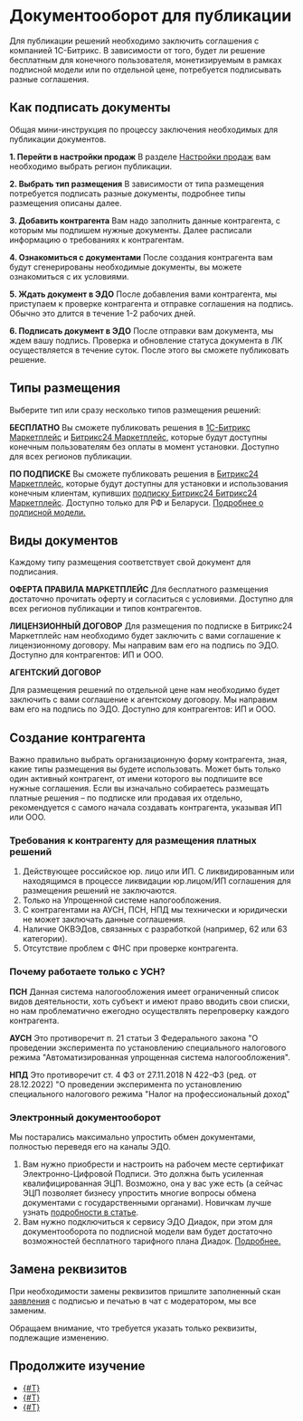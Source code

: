 # Документооборот для публикации
Для публикации решений необходимо заключить соглашения с компанией 1С-Битрикс. В зависимости от того, будет ли решение бесплатным для конечного пользователя, монетизируемым в рамках подписной модели или по отдельной цене, потребуется подписывать разные соглашения.

## Как подписать документы
Общая мини-инструкция по процессу заключения необходимых для публикации документов.

**1. Перейти в настройки продаж**
В разделе [Настройки продаж](https://vendors.bitrix24.ru/sale/) вам необходимо выбрать регион публикации.

**2. Выбрать тип размещения**
В зависимости от типа размещения потребуется подписать разные документы, подробнее типы размещения описаны далее.

**3. Добавить контрагента**
Вам надо заполнить данные контрагента, с которым мы подпишем нужные документы. Далее расписали информацию о требованиях к контрагентам.

**4. Ознакомиться с документами**
После создания контрагента вам будут сгенерированы необходимые документы, вы можете ознакомиться с их условиями.

**5. Ждать документ в ЭДО**
После добавления вами контрагента, мы приступаем к проверке контрагента и отправке соглашения на подпись. Обычно это длится в течение 1-2 рабочих дней.

**6. Подписать документ в ЭДО**
После отправки вам документа, мы ждем вашу подпись. Проверка и обновление статуса документа в ЛК осуществляется в течение суток. После этого вы сможете публиковать решение.

## Типы размещения
Выберите тип или сразу несколько типов размещения решений:

**БЕСПЛАТНО**
Вы сможете публиковать решения в [1С-Битрикс Маркетплейс](https://marketplace.1c-bitrix.ru/) и [Битрикс24 Маркетплейс](https://www.bitrix24.ru/apps/), которые будут доступны конечным пользователям без оплаты в момент установки. Доступно для всех регионов публикации.

**ПО ПОДПИСКЕ**
Вы сможете публиковать решения в [Битрикс24 Маркетплейс](https://www.bitrix24.ru/apps/), которые будут доступны для установки и использования конечным клиентам, купивших [подписку Битрикс24 Битрикс24 Маркетплейс](https://www.bitrix24.ru/apps/subscribe.php). Доступно только для РФ и Беларуси. [Подробнее о подписной модели.](./monetization/index.md)

## Виды документов

Каждому типу размещения соответствует свой документ для подписания.

**ОФЕРТА ПРАВИЛА МАРКЕТПЛЕЙС**
Для бесплатного размещения достаточно прочитать оферту и согласиться с условиями. Доступно для всех регионов публикации и типов контрагентов.

**ЛИЦЕНЗИОННЫЙ ДОГОВОР**
Для размещения по подписке в Битрикс24 Маркетплейс нам необходимо будет заключить с вами соглашение к лицензионному договору. Мы направим вам его на подпись по ЭДО. Доступно для контрагентов: ИП и ООО.

**АГЕНТСКИЙ ДОГОВОР**

Для размещения решений по отдельной цене нам необходимо будет заключить с вами соглашение к агентскому договору. Мы направим вам его на подпись по ЭДО. Доступно для контрагентов: ИП и ООО.

## Создание контрагента

Важно правильно выбрать организационную форму контрагента, зная, какие типы размещения вы будете использовать. Может быть только один активный контрагент, от имени которого вы подпишите все нужные соглашения. Если вы изначально собираетесь размещать платные решения – по подписке или продавая их отдельно, рекомендуется с самого начала создавать контрагента, указывая ИП или ООО.

### Требования к контрагенту для размещения платных решений

1. Действующее российское юр. лицо или ИП. С ликвидированным или находящимся в процессе ликвидации юр.лицом/ИП соглашения для размещения решений не заключаются.
2. Только на Упрощенной системе налогообложения. 
3. С контрагентами на АУСН, ПСН, НПД мы технически и юридически не может заключать данные соглашения.
4. Наличие ОКВЭДов, связанных с разработкой (например, 62 или 63 категории).
5. Отсутствие проблем с ФНС при проверке контрагента.

### Почему работаете только с УСН?

**ПСН**
Данная система налогообложения имеет ограниченный список видов деятельности, хоть субъект и имеют право вводить свои списки, но нам проблематично ежегодно осуществлять перепроверку каждого контрагента.

**АУСН**
Это противоречит п. 21 статьи 3 Федерального закона "О проведении эксперимента по установлению специального налогового режима "Автоматизированная упрощенная система налогообложения".

**НПД**
Это противоречит ст. 4 ФЗ от 27.11.2018 N 422-ФЗ (ред. от 28.12.2022) "О проведении эксперимента по установлению специального налогового режима "Налог на профессиональный доход"

### Электронный документооборот

Мы постарались максимально упростить обмен документами, полностью переведя его на каналы ЭДО.

1. Вам нужно приобрести и настроить на рабочем месте сертификат Электронно-Цифровой Подписи. Это должна быть усиленная квалифицированная ЭЦП. Возможно, она у вас уже есть (а сейчас ЭЦП позволяет бизнесу упростить многие вопросы обмена документами с государственными органами). Новичкам лучше узнать [подробности в статье](./esign.md).
2. Вам нужно подключиться к сервису ЭДО Диадок, при этом для документооборота по подписной модели вам будет достаточно возможностей бесплатного тарифного плана Диадок. [Подробнее.](./diadoc.md)

## Замена реквизитов

При необходимости замены реквизитов пришлите заполненный скан [заявления](https://bitrix24.team/~jzPKq) с подписью и печатью в чат с модератором, мы все заменим.

Обращаем внимание, что требуется указать только реквизиты, подлежащие изменению.

## Продолжите изучение

- [{#T}](esign.md)
- [{#T}](diadoc.md)
- [{#T}](payments.md)

